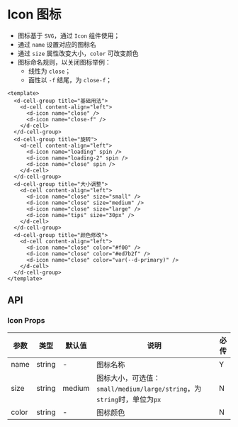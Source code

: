 # Icon 图标

- 图标基于 `SVG`，通过 `Icon` 组件使用；
- 通过 `name` 设置对应的图标名
- 通过 `size` 属性改变大小，`color` 可改变颜色
- 图标命名规则，以关闭图标举例：
  - 线性为 `close`；
  - 面性以 `-f` 结尾，为 `close-f`；

```vue client=Mobile playground=IconEx
<template>
  <d-cell-group title="基础用法">
    <d-cell content-align="left">
      <d-icon name="close" />
      <d-icon name="close-f" />
    </d-cell>
  </d-cell-group>
  <d-cell-group title="旋转">
    <d-cell content-align="left">
      <d-icon name="loading" spin />
      <d-icon name="loading-2" spin />
      <d-icon name="close" spin />
    </d-cell>
  </d-cell-group>
  <d-cell-group title="大小调整">
    <d-cell content-align="left">
      <d-icon name="close" size="small" />
      <d-icon name="close" size="medium" />
      <d-icon name="close" size="large" />
      <d-icon name="tips" size="30px" />
    </d-cell>
  </d-cell-group>
  <d-cell-group title="颜色修改">
    <d-cell content-align="left">
      <d-icon name="close" color="#f00" />
      <d-icon name="close" color="#ed7b2f" />
      <d-icon name="close" color="var(--d-primary)" />
    </d-cell>
  </d-cell-group>
</template>
```

## API

### Icon Props

|参数|类型|默认值|说明|必传|
|---|----|-----|----|---|
|name|string|-|图标名称|Y|
|size|string|medium|图标大小，可选值：`small/medium/large/string`，为`string`时，单位为`px`|N|
|color|string|-|图标颜色|N|

